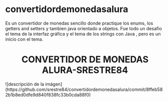 # convertidordemonedasalura
Es un convertidor de monedas sencillo donde practique los enums, los getters and setters y tambien java orientado a objetos. Fue todo un desafio el tema de la interfaz gráfica y el tema de los strings con Java , pero es un inicio con el tema.
<h1 align="center"> CONVERTIDOR DE MONEDAS ALURA-SRESTRE84</h1>
![descripción de la imágen] (https://github.com/srestre84/convertidordemonedasalura/commit/8ffeb582b1b8ed0dfe9d840f838fc33b0cda88f0)
